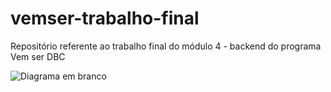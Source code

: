 # vemser-trabalho-final
Repositório referente ao trabalho final do módulo 4  - backend do programa Vem ser DBC


![Diagrama em branco](https://user-images.githubusercontent.com/73563601/218484714-fae39c87-7e76-4731-a831-5d3102cbbb29.jpeg)
